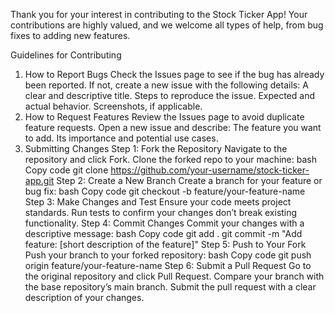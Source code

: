 Thank you for your interest in contributing to the Stock Ticker App! Your contributions are highly valued, and we welcome all types of help, from bug fixes to adding new features.

Guidelines for Contributing
1. How to Report Bugs
Check the Issues page to see if the bug has already been reported.
If not, create a new issue with the following details:
A clear and descriptive title.
Steps to reproduce the issue.
Expected and actual behavior.
Screenshots, if applicable.
2. How to Request Features
Review the Issues page to avoid duplicate feature requests.
Open a new issue and describe:
The feature you want to add.
Its importance and potential use cases.
3. Submitting Changes
Step 1: Fork the Repository
Navigate to the repository and click Fork.
Clone the forked repo to your machine:
bash
Copy code
git clone https://github.com/your-username/stock-ticker-app.git
Step 2: Create a New Branch
Create a branch for your feature or bug fix:
bash
Copy code
git checkout -b feature/your-feature-name
Step 3: Make Changes and Test
Ensure your code meets project standards.
Run tests to confirm your changes don’t break existing functionality.
Step 4: Commit Changes
Commit your changes with a descriptive message:
bash
Copy code
git add .
git commit -m "Add feature: [short description of the feature]"
Step 5: Push to Your Fork
Push your branch to your forked repository:
bash
Copy code
git push origin feature/your-feature-name
Step 6: Submit a Pull Request
Go to the original repository and click Pull Request.
Compare your branch with the base repository’s main branch.
Submit the pull request with a clear description of your changes.
